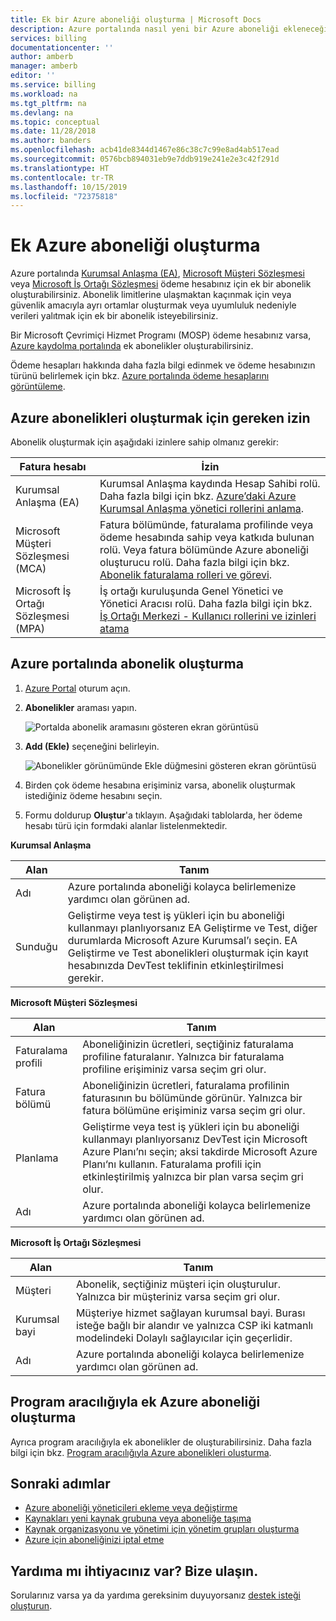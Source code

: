 ```yaml
---
title: Ek bir Azure aboneliği oluşturma | Microsoft Docs
description: Azure portalında nasıl yeni bir Azure aboneliği ekleneceğini öğrenin.
services: billing
documentationcenter: ''
author: amberb
manager: amberb
editor: ''
ms.service: billing
ms.workload: na
ms.tgt_pltfrm: na
ms.devlang: na
ms.topic: conceptual
ms.date: 11/28/2018
ms.author: banders
ms.openlocfilehash: acb41de8344d1467e86c38c7c99e8ad4ab517ead
ms.sourcegitcommit: 0576bcb894031eb9e7ddb919e241e2e3c42f291d
ms.translationtype: HT
ms.contentlocale: tr-TR
ms.lasthandoff: 10/15/2019
ms.locfileid: "72375818"
---
```

# <a name="create-an-additional-azure-subscription"></a>Ek Azure aboneliği oluşturma

Azure portalında [Kurumsal Anlaşma (EA)](https://azure.microsoft.com/pricing/enterprise-agreement/), [Microsoft Müşteri Sözleşmesi](https://azure.microsoft.com/pricing/purchase-options/microsoft-customer-agreement/) veya [Microsoft İş Ortağı Sözleşmesi](https://www.microsoft.com/licensing/news/introducing-microsoft-partner-agreement) ödeme hesabınız için ek bir abonelik oluşturabilirsiniz. Abonelik limitlerine ulaşmaktan kaçınmak için veya güvenlik amacıyla ayrı ortamlar oluşturmak veya uyumluluk nedeniyle verileri yalıtmak için ek bir abonelik isteyebilirsiniz.

Bir Microsoft Çevrimiçi Hizmet Programı (MOSP) ödeme hesabınız varsa, [Azure kaydolma portalında](https://account.azure.com/signup?offer=ms-azr-0003p) ek abonelikler oluşturabilirsiniz.

Ödeme hesapları hakkında daha fazla bilgi edinmek ve ödeme hesabınızın türünü belirlemek için bkz. [Azure portalında ödeme hesaplarını görüntüleme](billing-view-all-accounts.md).

## <a name="permission-required-to-create-azure-subscriptions"></a>Azure abonelikleri oluşturmak için gereken izin

Abonelik oluşturmak için aşağıdaki izinlere sahip olmanız gerekir:

|Fatura hesabı  |İzin  |
|---------|---------|
|Kurumsal Anlaşma (EA) |  Kurumsal Anlaşma kaydında Hesap Sahibi rolü. Daha fazla bilgi için bkz. [Azure’daki Azure Kurumsal Anlaşma yönetici rollerini anlama](billing-understand-ea-roles.md).    |
|Microsoft Müşteri Sözleşmesi (MCA) |  Fatura bölümünde, faturalama profilinde veya ödeme hesabında sahip veya katkıda bulunan rolü. Veya fatura bölümünde Azure aboneliği oluşturucu rolü.  Daha fazla bilgi için bkz. [Abonelik faturalama rolleri ve görevi](billing-understand-mca-roles.md#subscription-billing-roles-and-tasks).    |
|Microsoft İş Ortağı Sözleşmesi (MPA) |   İş ortağı kuruluşunda Genel Yönetici ve Yönetici Aracısı rolü. Daha fazla bilgi için bkz. [İş Ortağı Merkezi - Kullanıcı rollerini ve izinleri atama](https://docs.microsoft.com/partner-center/permissions-overview)  |

## <a name="create-a-subscription-in-the-azure-portal"></a>Azure portalında abonelik oluşturma

1. [Azure Portal](https://portal.azure.com) oturum açın.
1. **Abonelikler** araması yapın.

   ![Portalda abonelik aramasını gösteren ekran görüntüsü](./media/billing-create-subscription/billing-search-subscription-portal.png)

1. **Add (Ekle)** seçeneğini belirleyin.

   ![Abonelikler görünümünde Ekle düğmesini gösteren ekran görüntüsü](./media/billing-create-subscription/subscription-add.png)

1. Birden çok ödeme hesabına erişiminiz varsa, abonelik oluşturmak istediğiniz ödeme hesabını seçin.

1. Formu doldurup **Oluştur**'a tıklayın. Aşağıdaki tablolarda, her ödeme hesabı türü için formdaki alanlar listelenmektedir.

**Kurumsal Anlaşma**

|Alan  |Tanım  |
|---------|---------|
|Adı     | Azure portalında aboneliği kolayca belirlemenize yardımcı olan görünen ad.  |
|Sunduğu     | Geliştirme veya test iş yükleri için bu aboneliği kullanmayı planlıyorsanız EA Geliştirme ve Test, diğer durumlarda Microsoft Azure Kurumsal’ı seçin. EA Geliştirme ve Test abonelikleri oluşturmak için kayıt hesabınızda DevTest teklifinin etkinleştirilmesi gerekir.|

**Microsoft Müşteri Sözleşmesi**

|Alan  |Tanım  |
|---------|---------|
|Faturalama profili     | Aboneliğinizin ücretleri, seçtiğiniz faturalama profiline faturalanır. Yalnızca bir faturalama profiline erişiminiz varsa seçim gri olur.     |
|Fatura bölümü     | Aboneliğinizin ücretleri, faturalama profilinin faturasının bu bölümünde görünür. Yalnızca bir fatura bölümüne erişiminiz varsa seçim gri olur.  |
|Planlama     | Geliştirme veya test iş yükleri için bu aboneliği kullanmayı planlıyorsanız DevTest için Microsoft Azure Planı’nı seçin; aksi takdirde Microsoft Azure Planı‘nı kullanın. Faturalama profili için etkinleştirilmiş yalnızca bir plan varsa seçim gri olur.  |
|Adı     | Azure portalında aboneliği kolayca belirlemenize yardımcı olan görünen ad.  |

**Microsoft İş Ortağı Sözleşmesi**

|Alan  |Tanım  |
|---------|---------|
|Müşteri    | Abonelik, seçtiğiniz müşteri için oluşturulur. Yalnızca bir müşteriniz varsa seçim gri olur.  |
|Kurumsal bayi    | Müşteriye hizmet sağlayan kurumsal bayi. Burası isteğe bağlı bir alandır ve yalnızca CSP iki katmanlı modelindeki Dolaylı sağlayıcılar için geçerlidir. |
|Adı     | Azure portalında aboneliği kolayca belirlemenize yardımcı olan görünen ad.  |

## <a name="create-an-additional-azure-subscription-programmatically"></a>Program aracılığıyla ek Azure aboneliği oluşturma

Ayrıca program aracılığıyla ek abonelikler de oluşturabilirsiniz. Daha fazla bilgi için bkz. [Program aracılığıyla Azure abonelikleri oluşturma](../azure-resource-manager/programmatically-create-subscription.md).

## <a name="next-steps"></a>Sonraki adımlar

- [Azure aboneliği yöneticileri ekleme veya değiştirme](billing-add-change-azure-subscription-administrator.md)
- [Kaynakları yeni kaynak grubuna veya aboneliğe taşıma](../azure-resource-manager/resource-group-move-resources.md?toc=/azure/billing/TOC.json)
- [Kaynak organizasyonu ve yönetimi için yönetim grupları oluşturma](../governance/management-groups/create.md?toc=/azure/billing/TOC.json)
- [Azure için aboneliğinizi iptal etme](billing-how-to-cancel-azure-subscription.md)

## <a name="need-help-contact-us"></a>Yardıma mı ihtiyacınız var? Bize ulaşın.

Sorularınız varsa ya da yardıma gereksinim duyuyorsanız [destek isteği oluşturun](https://go.microsoft.com/fwlink/?linkid=2083458).
